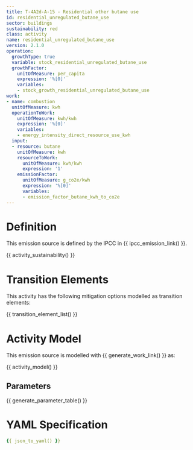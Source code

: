 ```yaml
---
title: T-4A2d-A-15 - Residential other butane use
id: residential_unregulated_butane_use
sector: buildings
sustainability: red
class: activity
name: residential_unregulated_butane_use
version: 2.1.0
operation:
  growthType: true
  variable: stock_residential_unregulated_butane_use
  growthFactor:
    unitOfMeasure: per_capita
    expression: '%[0]'
    variables:
    - stock_growth_residential_unregulated_butane_use
work:
- name: combustion
  unitOfMeasure: kwh
  operationToWork:
    unitOfMeasure: kwh/kwh
    expression: '%[0]'
    variables:
    - energy_intensity_direct_resource_use_kwh
  input:
  - resource: butane
    unitOfMeasure: kwh
    resourceToWork:
      unitOfMeasure: kwh/kwh
      expression: '1'
    emissionFactor:
      unitOfMeasure: g_co2e/kwh
      expression: '%[0]'
      variables:
      - emission_factor_butane_kwh_to_co2e
---
```

# Definition
This emission source is defined by the IPCC in {{ ipcc_emission_link() }}.


{{ activity_sustainability() }}

# Transition Elements

This activity has the following mitigation options modelled as transition elements:

{{ transition_element_list() }}

# Activity Model
This emission source is modelled with {{ generate_work_link() }} as:

{{ activity_model() }}

## Parameters

{{ generate_parameter_table() }}

# YAML Specification

```yaml
{{ json_to_yaml() }}
```